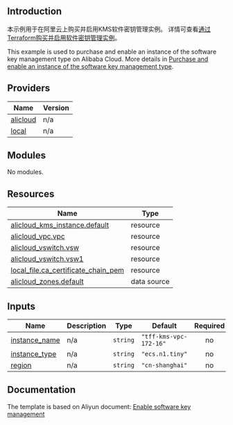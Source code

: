 ## Introduction

<!-- DOCS_DESCRIPTION_CN -->
本示例用于在阿里云上购买并启用KMS软件密钥管理实例。
详情可查看[通过Terraform购买并启用软件密钥管理实例](https://help.aliyun.com/document_detail/2572877.html)。
<!-- DOCS_DESCRIPTION_CN -->

<!-- DOCS_DESCRIPTION_EN -->
This example is used to purchase and enable an instance of the software key management type on Alibaba Cloud.
More details in [Purchase and enable an instance of the software key management type](https://help.aliyun.com/document_detail/2572877.html).
<!-- DOCS_DESCRIPTION_EN -->

<!-- BEGIN_TF_DOCS -->
## Providers

| Name | Version |
|------|---------|
| <a name="provider_alicloud"></a> [alicloud](#provider\_alicloud) | n/a |
| <a name="provider_local"></a> [local](#provider\_local) | n/a |

## Modules

No modules.

## Resources

| Name | Type |
|------|------|
| [alicloud_kms_instance.default](https://registry.terraform.io/providers/aliyun/alicloud/latest/docs/resources/kms_instance) | resource |
| [alicloud_vpc.vpc](https://registry.terraform.io/providers/aliyun/alicloud/latest/docs/resources/vpc) | resource |
| [alicloud_vswitch.vsw](https://registry.terraform.io/providers/aliyun/alicloud/latest/docs/resources/vswitch) | resource |
| [alicloud_vswitch.vsw1](https://registry.terraform.io/providers/aliyun/alicloud/latest/docs/resources/vswitch) | resource |
| [local_file.ca_certificate_chain_pem](https://registry.terraform.io/providers/hashicorp/local/latest/docs/resources/file) | resource |
| [alicloud_zones.default](https://registry.terraform.io/providers/aliyun/alicloud/latest/docs/data-sources/zones) | data source |

## Inputs

| Name | Description | Type | Default | Required |
|------|-------------|------|---------|:--------:|
| <a name="input_instance_name"></a> [instance\_name](#input\_instance\_name) | n/a | `string` | `"tff-kms-vpc-172-16"` | no |
| <a name="input_instance_type"></a> [instance\_type](#input\_instance\_type) | n/a | `string` | `"ecs.n1.tiny"` | no |
| <a name="input_region"></a> [region](#input\_region) | n/a | `string` | `"cn-shanghai"` | no |
<!-- END_TF_DOCS -->
## Documentation
<!-- docs-link --> 

The template is based on Aliyun document: [Enable software key management](https://help.aliyun.com/document_detail/2572877.html) 

<!-- docs-link --> 